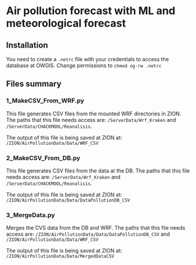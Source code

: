 # Air pollution forecast with ML and meteorological forecast

## Installation
You need to create a `.netrc` file with your credentials to access the database at OWGIS. 
Change permissions to `chmod og-rw .netrc`

## Files summary 
### 1_MakeCSV_From_WRF.py
This file generates CSV files from the mounted WRF directories in ZION. 
The paths that this file needs access are:
`/ServerData/Wrf_Kraken` and `/ServerData/CHACKMOOL/Reanalisis`.

The output of this file is being saved at ZION at: `/ZION/AirPollutionData/Data/WRF_CSV`

### 2_MakeCSV_From_DB.py
This file generates CSV files from the data at the DB.
The paths that this file needs access are:
`/ServerData/Wrf_Kraken` and `/ServerData/CHACKMOOL/Reanalisis`.

The output of this file is being saved at ZION at: `/ZION/AirPollutionData/Data/DataPollutionDB_CSV`

### 3_MergeData.py
Merges the CVS data from the DB and WRF. 
The paths that this file needs access are:
`/ZION/AirPollutionData/Data/DataPollutionDB_CSV`
and `/ZION/AirPollutionData/Data/WRF_CSV`

The output of this file is being saved at ZION at: `/ZION/AirPollutionData/Data/MergedDataCSV`